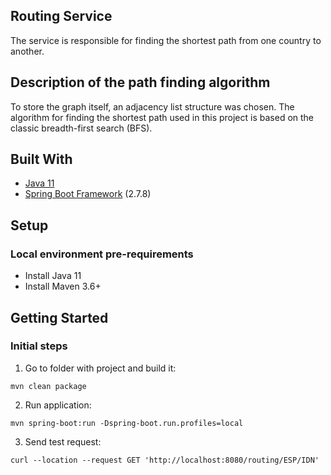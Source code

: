 ## Routing Service

The service is responsible for finding the shortest path from one country to another.

## Description of the path finding algorithm

To store the graph itself, an adjacency list structure was chosen.
The algorithm for finding the shortest path used in this project is based on the classic breadth-first search (BFS).


## Built With
- [Java 11](https://docs.oracle.com/javase/11/)
- [Spring Boot Framework](https://spring.io/projects/spring-boot) (2.7.8)

## Setup
### Local environment pre-requirements
- Install Java 11
- Install Maven 3.6+

## Getting Started
### Initial steps

1. Go to folder with project and build it:
```shell script
mvn clean package
```
2. Run application:
```shell script
mvn spring-boot:run -Dspring-boot.run.profiles=local
```
3. Send test request:
```
curl --location --request GET 'http://localhost:8080/routing/ESP/IDN'
```
